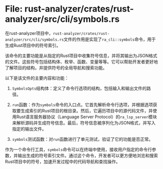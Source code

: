 # File: rust-analyzer/crates/rust-analyzer/src/cli/symbols.rs

在rust-analyzer项目中，`rust-analyzer/crates/rust-analyzer/src/cli/symbols.rs`文件的作用是实现了`ra_cli::symbols`命令，用于生成Rust项目中的符号索引。

该命令的主要功能是从指定的Rust项目中收集符号信息，并将其输出为JSON格式的文件。这些符号包括结构体、枚举、函数、变量等等。它可以帮助开发者更好地了解项目的结构，并提供符号的全局导航和搜索功能。

以下是该文件的主要内容和功能：

1. `SymbolsOpts`结构体：定义了命令行选项的结构，包括输入和输出文件的路径。

2. `run`函数：作为`symbols`命令的入口点。它首先解析命令行选项，并根据选项获取要生成索引的Rust项目的根目录。然后，它遍历项目中的源代码文件，并使用Rust语言服务器协议（Language Server Protocol）的`ra_lsp_server`模块来解析源码并生成符号信息。最后，符号信息被序列化为JSON格式，并写入指定的输出文件。

3. `symbols`测试函数：对`run`函数进行了单元测试，验证了它的功能是否正常。

作为一个命令行工具，`symbols`命令可以在终端中使用，接收用户指定的命令行参数，并输出生成的符号索引文件。通过这个命令，开发者可以更方便地浏览和搜索Rust项目中的符号，加速开发过程中的代码导航和查找操作。

